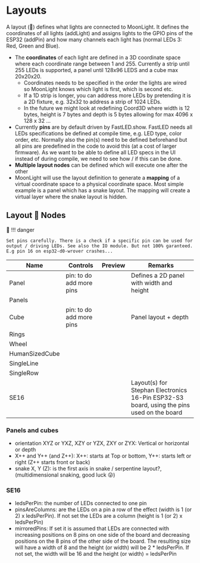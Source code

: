 # Layouts

A layout (🚥) defines what lights are connected to MoonLight. It defines the coordinates of all lights (addLight) and assigns lights to the GPIO pins of the ESP32 (addPin) and how many channels each light has (normal LEDs 3: Red, Green and Blue). 

* The **coordinates** of each light are defined in a 3D coordinate space where each coordinate range between 1 and 255. Currently a strip until 255 LEDs is supported, a panel until 128x96 LEDS and a cube max 20x20x20. 
    * Coordinates needs to be specified in the order the lights are wired so MoonLight knows which light is first, which is second etc.
    * If a 1D strip is longer, you can address more LEDs by pretending it is a 2D fixture, e.g. 32x32 to address a strip of 1024 LEDs. 
    * In the future we might look at redefining Coord3D where width is 12 bytes, height is 7 bytes and depth is 5 bytes allowing for max 4096 x 128 x 32 ...
* Currently **pins** are by default driven by FastLED.show. FastLED needs all LEDs specifications be defined at compile time, e.g. LED type, color order, etc. Normally also the pin(s) need to be defined beforehand but all pins are predefined in the code to avoid this (at a cost of larger firmware). As we want to be able to define all LED specs in the UI instead of during compile, we need to see how / if this can be done.
* **Multiple layout nodes** can be defined which will execute one after the other
* MoonLight will use the layout definition to generate a **mapping** of a virtual coordinate space to a physical coordinate space. Most simple example is a panel which has a snake layout. The mapping will create a virtual layer where the snake layout is hidden.

## Layout 🚥 Nodes
🚧
!!! danger

    Set pins carefully. There is a check if a specific pin can be used for output / driving LEDs. See also the IO module. But not 100% garanteed. E.g pin 16 on esp32-d0-wrover crashes...

| Name | Controls | Preview | Remarks
| ---- | ----- | ---- | ---- |
| Panel | pin: to do add more pins | | Defines a 2D panel with width and height |
| Panels | | | |
| Cube | pin: to do add more pins | | Panel layout + depth |
| Rings | | | |
| Wheel | | | |
| HumanSizedCube | | | |
| SingleLine | | | |
| SingleRow | | | |
| SE16 | | | Layout(s) for Stephan Electronics 16-Pin ESP32-S3 board, using the pins used on the board |

### Panels and cubes

* orientation XYZ or YXZ, XZY or YZX, ZXY or ZYX: Vertical or horizontal or depth
* X++ and Y++ (and Z++): X++: starts at Top or bottom, Y++: starts left or right (Z++ starts front or back)
* snake X, Y (Z): is the first axis in snake / serpentine layout?, (multidimensional snaking, good luck 😜)

### SE16

* ledsPerPin: the number of LEDs connected to one pin
* pinsAreColumns: are the LEDs on a pin a row of the effect (width is 1 (or 2) x ledsPerPin). If not set the LEDs are a column (height is 1 (or 2) x ledsPerPin)
* mirroredPins: If set it is assumed that LEDs are connected with increasing positions on 8 pins on one side of the board and decreasing positions on the 8 pins of the other side of the board. The resulting size will have a width of 8 and the height (or width) will be 2 * ledsPerPin. If not set, the width will be 16 and the height (or width) = ledsPerPin